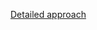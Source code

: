 [Detailed approach](https://github.com/gregorbj/VisionEval/wiki/documents/vestate_approach_20180709.pdf)